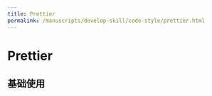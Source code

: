 ```yaml
---
title: Prettier
permalink: /manuscripts/develop-skill/code-style/prettier.html
---
```

# Prettier

## 基础使用
